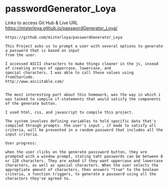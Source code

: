 # passwordGenerator_Loya

Links to access Git Hub & Live URL  
    https://misterloya.github.io/passwordGenerator_Loya/


    https://github.com/misterloya/passwordGenerator_Loya

    This Project asks us to prompt a user with several options to generate a password that is based on input 
    from the user. 

    I accessed ASCII characters to make things cleaner in the js, insead of creating arrays of uppercase, lowercase, and
    special characters. I was able to call these values using fromCharCode.
    http://www.asciitable.com/


    The most interesting part about this homework, was the way in which i was tasked to compile if-statements that would satisfy the components of the generate button. 

    I used html, css, and javascript to compile this project. 

    The system involves defining variables to hold specific data that's compiled through prompts. the user's input , if made to satisfy all criteria, will be presented in a random password that includes all the 
    input criteria. 

    User progress: 

    when the user clicks on the generate passsword button, they are prompted with a window prompt, stating taht passwords can be between 8 or 128 characters. They are asked if they want uppercase and lowercase characters, as well as special characters. When the user selects the approptiate amount of characters, then answers "true" to the boolean criteria, a function triggers, to generate a password using all the characters they've agreed to. 

    